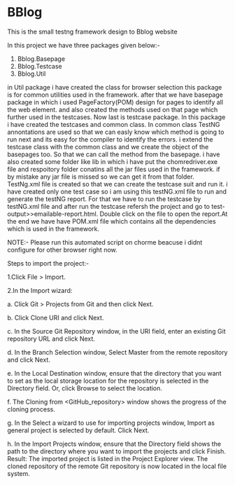 # BBlog

This is the small testng framework design to Bblog website

In this project we have three packages given below:-

1. Bblog.Basepage
2. Bblog.Testcase
3. Bblog.Util

in Util package i have created the class for browser selection this package is for common utilities used in the framework.
after that we have basepage package in which i used PageFactory(POM) design for pages to identify all the web element.
and also created the methods used on that page which further used in the testcases.
Now last is testcase package. In this package i have created the testcases and common class. In common class TestNG annontations are used so that
we can easly know which method is going to run next and its easy for the compiler to identify the errors.
i extend the testcase class with the common class and we create the object of the basepages too. So that we can call the method from the basepage.
i have also created some folder like lib in which i have put the chomredriver.exe file and respoitory folder conatins all the jar files used in the framework.
if by mistake any jar file is missed so we can get it from that folder. TestNg.xml file is created so that we can create the testcase suit and run it.
i have created only one test case so i am using this testNG.xml file to run and generate the testNG report.
For that we have to run the testcase by testNG.xml file and after run the testcase refersh the project and go to test-output>>emailable-report.html.
Double click on the file to open the report.At the end we have have POM.xml file which contains all the dependencies which is used in the framework.

NOTE:- Please run this automated script on chorme beacuse i didnt configure for other browser right now.

Steps to import the project:-

1.Click File > Import.

2.In the Import wizard:

   a. Click Git > Projects from Git and then click Next.

   b. Click Clone URI and click Next.    

   c. In the Source Git Repository window, in the URI field, enter an existing Git repository URL and click Next.
   
   d. In the Branch Selection window, Select Master from the remote repository and click Next.
   
   e. In the Local Destination window, ensure that the directory that you want to set as the local storage location for the repository is selected in the Directory field. Or, click Browse to select the location.

   f. The Cloning from <GitHub_repository> window shows the progress of the cloning process.

   g. In the Select a wizard to use for importing projects window, Import as general project is selected by default. Click Next.

   h. In the Import Projects window, ensure that the Directory field shows the path to the directory where you want to import the projects and click Finish. Result: The imported project is listed in the Project Explorer view. The cloned repository of the remote Git repository is now located in the local file system.
